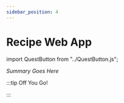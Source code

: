 ```yaml
---
sidebar_position: 4
---
```


# Recipe Web App
import QuestButton from "../QuestButton.js";

_Summary Goes Here_

:::tip Off You Go!

<QuestButton text="Quest" />

:::

